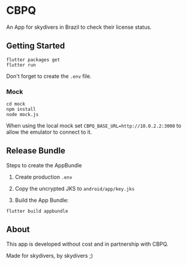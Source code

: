 # CBPQ

An App for skydivers in Brazil to check their license status.

## Getting Started

```
flutter packages get
flutter run
```

Don't forget to create the `.env` file.

### Mock

```
cd mock
npm install
node mock.js
```

When using the local mock set `CBPQ_BASE_URL=http://10.0.2.2:3000` to allow the emulator to connect to it.

## Release Bundle

Steps to create the AppBundle

1. Create production `.env` 

2. Copy the uncrypted JKS to `android/app/key.jks`

3. Build the App Bundle:

```
flutter build appbundle
```

## About

This app is developed without cost and in partnership with CBPQ.

Made for skydivers, by skydivers ;)